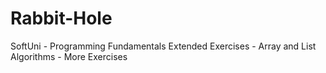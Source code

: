 # Rabbit-Hole
SoftUni - Programming Fundamentals Extended Exercises - Array and List Algorithms - More Exercises

